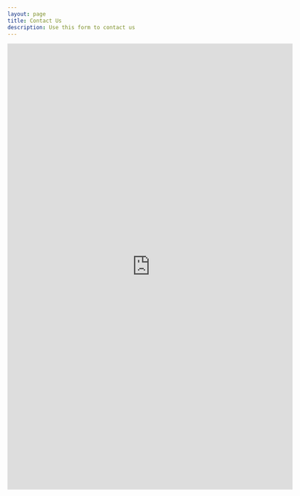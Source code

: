 ```yaml
---
layout: page
title: Contact Us
description: Use this form to contact us
---
```

<iframe src="https://docs.google.com/forms/d/e/1FAIpQLSd5HnSbnmdTuEkaVVl-1hMHpXsPC0WIZK23Hfxk_xp51IYdCA/viewform?embedded=true" width="640" height="1000" frameborder="0" marginheight="0" marginwidth="0">Loading…</iframe>
